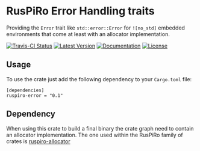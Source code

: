# RusPiRo Error Handling traits

Providing the ``Error`` trait like ``std::error::Error`` for ``![no_std]`` embedded environments that come at least with
an allocator implementation.

[![Travis-CI Status](https://api.travis-ci.org/RusPiRo/ruspiro-error.svg?branch=master)](https://travis-ci.org/RusPiRo/ruspiro-error)
[![Latest Version](https://img.shields.io/crates/v/ruspiro-error.svg)](https://crates.io/crates/ruspiro-error)
[![Documentation](https://docs.rs/ruspiro-error/badge.svg)](https://docs.rs/ruspiro-error)
[![License](https://img.shields.io/crates/l/ruspiro-error.svg)](https://github.com/RusPiRo/ruspiro-error#license)


## Usage

To use the crate just add the following dependency to your ``Cargo.toml`` file:
```
[dependencies]
ruspiro-error = "0.1"
```

## Dependency

When using this crate to build a final binary the crate graph need to contain an allocator implementation. The one
used within the RusPiRo family of crates is [ruspiro-allocator](https://crates.io/crates/ruspiro-allocator)